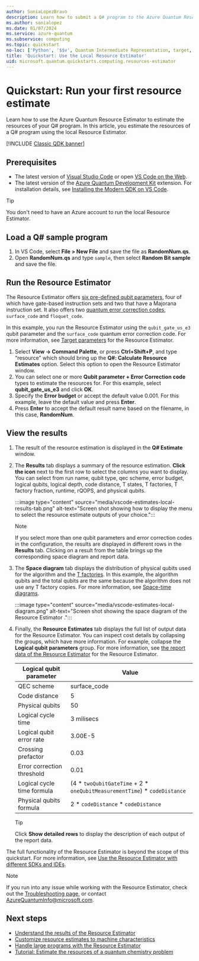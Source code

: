 ```yaml
---
author: SoniaLopezBravo
description: Learn how to submit a Q# program to the Azure Quantum Resource Estimator
ms.author: sonialopez
ms.date: 01/07/2024
ms.service: azure-quantum
ms.subservice: computing
ms.topic: quickstart
no-loc: ['Python', '$$v', Quantum Intermediate Representation, target, targets]
title: 'Quickstart: Use the Local Resource Estimator'
uid: microsoft.quantum.quickstarts.computing.resources-estimator
--- 
```


# Quickstart: Run your first resource estimate

Learn how to use the Azure Quantum Resource Estimator to estimate the resources of your Q# program.  In this article, you estimate the resources of a Q# program using the local Resource Estimator. 

[!INCLUDE [Classic QDK banner](includes/classic-qdk-deprecation.md)]

## Prerequisites

* The latest version of [Visual Studio Code](https://code.visualstudio.com/download) or open [VS Code on the Web](https://vscode.dev/quantum).
* The latest version of the [Azure Quantum Development Kit](https://marketplace.visualstudio.com/items?itemName=quantum.qsharp-lang-vscode) extension. For installation details, see [Installing the Modern QDK on VS Code](xref:microsoft.quantum.install-qdk.overview#installing-the-modern-qdk-on-vs-code).

> [!TIP]
> You don't need to have an Azure account to run the local Resource Estimator. 

## Load a Q# sample program

1. In VS Code, select **File > New File** and save the file as **RandomNum.qs**. 
1. Open **RandomNum.qs** and type `sample`, then select **Random Bit sample** and save the file.

## Run the Resource Estimator

The Resource Estimator offers [six pre-defined qubit parameters](xref:microsoft.quantum.overview.resources-estimator#physical-qubit-parameters), four of which have gate-based instruction sets and two that have a Majorana instruction set. It also offers two [quantum error correction codes](xref:microsoft.quantum.overview.resources-estimator#quantum-error-correction-codes), `surface_code` and `floquet_code`.

In this example, you run the Resource Estimator using the `qubit_gate_us_e3` qubit parameter and the `surface_code` quantum error correction code. For more information, see [Target parameters](xref:microsoft.quantum.overview.resources-estimator#target-parameters) for the Resource Estimator.

1. Select **View -> Command Palette**, or press **Ctrl+Shift+P**, and type “resource” which should bring up the **Q#: Calculate Resource Estimates** option. Select this option to open the Resource Estimator window.
1. You can select one or more **Qubit parameter + Error Correction code** types to estimate the resources for. For this example, select **qubit_gate_us_e3** and click **OK**.
1. Specify the **Error budget** or accept the default value 0.001. For this example, leave the default value and press **Enter**.
1. Press **Enter** to accept the default result name based on the filename, in this case, **RandomNum**.

## View the results

1. The result of the resource estimation is displayed in the **Q# Estimate** window.
1. The **Results** tab displays a summary of the resource estimation. **Click the icon** next to the first row to select the columns you want to display. You can select from run name, qubit type, qec scheme, error budget, logical qubits, logical depth, code distance, T states, T factories, T factory fraction, runtime, rQOPS, and physical qubits.

    :::image type="content" source="media/vscode-estimates-local-results-tab.png" alt-text="Screen shot showing how to display the menu to select the resource estimate outputs of your choice.":::

    > [!NOTE]
    > If you select more than one qubit parameters and error correction codes in the configuration, the results are displayed in different rows in the **Results** tab. Clicking on a result from the table brings up the corresponding space diagram and report data.

1. The **Space diagram** tab displays the distribution of physical qubits used for the algorithm and the [T factories](xref:microsoft.quantum.concepts.tfactories). In this example, the algorithm qubits and the total qubits are the same because the algorithm does not use any T factory copies. For more information, see [Space-time diagrams](xref:microsoft.quantum.overview.resources-estimator-output.data#space-time-diagrams).

    :::image type="content" source="media/vscode-estimates-local-diagram.png" alt-text="Screen shot showing the space diagram of the Resource Estimator .":::

1. Finally, the **Resource Estimates** tab displays the full list of output data for the Resource Estimator. You can inspect cost details by collapsing the groups, which have more information. For example, collapse the **Logical qubit parameters** group. For more information, see [the report data of the Resource Estimator](xref:microsoft.quantum.overview.resources-estimator-output.data#report-data) for the Resource Estimator.

    |Logical qubit parameter| Value |
    |----|---|
    |QEC scheme                                                |                           surface_code |
    |Code distance                                                                       |            5 |
    |Physical qubits                                                                   |            50 |
    |Logical cycle time                                                                   |   3 milisecs |
    |Logical qubit error rate                                                            |     3.00E-5 |
    |Crossing prefactor                                                                    |       0.03|
    |Error correction threshold                                                             |      0.01|
    |Logical cycle time formula    | (4 * `twoQubitGateTime` + 2 * `oneQubitMeasurementTime`) * `codeDistance`|
    |Physical qubits formula     |                                      2 * `codeDistance` * `codeDistance`|

    > [!TIP]
    > Click **Show detailed rows** to display the description of each output of the report data. 
    

The full functionality of the Resource Estimator is beyond the scope of this quickstart. For more information, see [Use the Resource Estimator with different SDKs and IDEs](xref:microsoft.quantum.submit-resource-estimation-jobs#resources-estimation-with-q-and-python).

> [!NOTE]
> If you run into any issue while working with the Resource Estimator, check out the [Troubleshooting page](xref:microsoft.quantum.azure.common-issues#azure-quantum-resource-estimator), or contact [AzureQuantumInfo@microsoft.com](mailto:AzureQuantumInfo@microsoft.com).

## Next steps

- [Understand the results of the Resource Estimator](xref:microsoft.quantum.overview.resources-estimator-output.data)
- [Customize resource estimates to machine characteristics](xref:microsoft.quantum.overview.resources-estimator)
- [Handle large programs with the Resource Estimator](xref:microsoft.quantum.resource-estimator-caching)
- [Tutorial: Estimate the resources of a quantum chemistry problem](xref:microsoft.quantum.tutorial.resource-estimator.chemistry)
